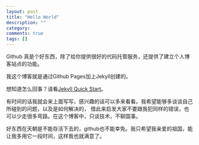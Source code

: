 ```yaml
---
layout: post
title: "Hello World"
description: ""
category: 
comments: true
tags: []
---
```



Github 真是个好东西，除了给你提供很好的代码托管服务，还提供了建立个人博客站点的功能。

我这个博客就是通过Github Pages加上Jekyll创建的。

想知道怎么回事？请看[Jekyll Quick Start](http://jekyllbootstrap.com/usage/jekyll-quick-start.html)。

有时间的话我就会来上面写写，感兴趣的话可以多来看看。我希望能够多谈谈自己所碰到的问题，以及是如何解决的，
借此来启发大家不要跟我犯同样的错误，也可以少走很多弯路。在这个博客中，只谈技术，不聊国事。

好东西在天朝是不能存活下去的，github也不能幸免。我只希望我亲爱的祖国，能让我多用它一段时间，这样我也就满意了。
